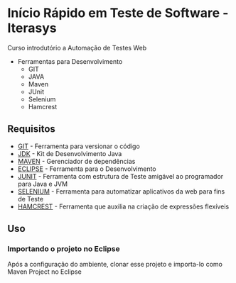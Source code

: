# Início Rápido em Teste de Software - Iterasys

Curso introdutório a Automação de Testes Web

* Ferramentas para Desenvolvimento
  * GIT
  * JAVA
  * Maven
  * JUnit
  * Selenium
  * Hamcrest

## Requisitos

* [GIT](https://git-scm.com) -  Ferramenta para versionar o código
* [JDK](https://jdk.java.net/15/) - Kit de Desenvolvimento Java
* [MAVEN](https://maven.apache.org/install.html) - Gerenciador de dependências
* [ECLIPSE](https://www.eclipse.org/downloads/) - Ferramenta para o Desenvolvimento 
* [JUNIT](https://junit.org/junit5/) - Ferramenta com estrutura de Teste amigável ao programador para Java e JVM
* [SELENIUM](https://www.selenium.dev/) - Ferramenta para automatizar aplicativos da web para fins de Teste
* [HAMCREST](http://hamcrest.org/) - Ferramenta que auxilia na criação de expressões flexíveis

## Uso

### Importando o projeto no Eclipse

Após a configuração do ambiente, clonar esse projeto e importa-lo como Maven Project no Eclipse
